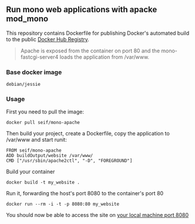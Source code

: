 ## Run mono web applications with apacke mod_mono

This repository contains Dockerfile for publishing Docker's automated build to the public [Docker Hub Registry](https://registry.hub.docker.com/).

> Apache is exposed from the container on port 80 and the mono-fastcgi-server4 loads the application from /var/www.

### Base docker image

    debian/jessie

### Usage

First you need to pull the image:

    docker pull seif/mono-apache

Then build your project, create a Dockerfile, copy the application to /var/www and start runit:

    FROM seif/mono-apache
    ADD buildOutput/website /var/www/
    CMD ["/usr/sbin/apache2ctl", "-D", "FOREGROUND"]

Build your container

    docker build -t my_website .

Run it, forwarding the host's port 8080 to the container's port 80

    docker run --rm -i -t -p 8080:80 my_website

You should now be able to access the site on [your local machine port 8080](http://localhost:8080/)
